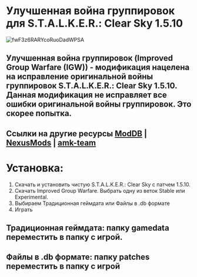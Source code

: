 # Улучшенная война группировок для S.T.A.L.K.E.R.: Clear Sky 1.5.10
![fwF3z6RARYcoRuoDadWPSA](https://github.com/PastKNIGHT/IGW/assets/122475826/96e1c969-ed09-46d9-b2b8-64158b8fd5ae)
## Улучшенная война группировок (Improved Group Warfare (IGW)) - модификация нацелена на исправление оригинальной войны группировок S.T.A.L.K.E.R.: Clear Sky 1.5.10. Данная модификация не исправляет все ошибки оригинальной войны группировок. Это скорее попытка.

## Ссылки на другие ресурсы [ModDB](https://www.moddb.com/games/stalker-clear-sky/downloads/improved-group-warfare) | [NexusMods](https://www.nexusmods.com/stalkerclearsky/mods/506) | [amk-team](https://www.amk-team.ru/forum/topic/14713-uluchshennaja-vojna-gruppirovok-dlja-stalker-clear-sky-1510)

# Установка:
1. Скачать и установить чистую S.T.A.L.K.E.R.: Clear Sky с патчем 1.5.10.
2. Скачать Improved Group Warfare. Выбрать одну из веток Stable или Experimental.
3. Выбираем Традиционная геймдата или Файлы в .db формате
4. Играть
## Традиционная геймдата: папку gamedata переместить в папку с игрой.
## Файлы в .db формате: папку patches переместить в папку с игрой

